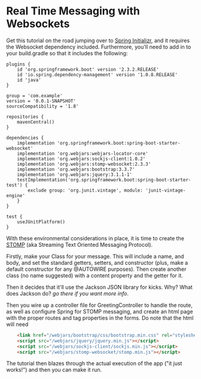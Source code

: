 # Real Time Messaging with Websockets

Get this tutorial on the road jumping over to [Spring Initializr](https://start.spring.io), and it requires the Websocket dependency included.
Furthermore, you'll need to add in to your build.gradle so that it includes the following:
```
plugins {
	id 'org.springframework.boot' version '2.3.2.RELEASE'
	id 'io.spring.dependency-management' version '1.0.8.RELEASE'
	id 'java'
}

group = 'com.example'
version = '0.0.1-SNAPSHOT'
sourceCompatibility = '1.8'

repositories {
	mavenCentral()
}

dependencies {
	implementation 'org.springframework.boot:spring-boot-starter-websocket'
	implementation 'org.webjars:webjars-locator-core'
	implementation 'org.webjars:sockjs-client:1.0.2'
	implementation 'org.webjars:stomp-websocket:2.3.3'
	implementation 'org.webjars:bootstrap:3.3.7'
	implementation 'org.webjars:jquery:3.1.1-1'
	testImplementation('org.springframework.boot:spring-boot-starter-test') {
		exclude group: 'org.junit.vintage', module: 'junit-vintage-engine'
	}
}

test {
	useJUnitPlatform()
}
```

With these environmental considerations in place, it is time to create the [STOMP](https://en.wikipedia.org/wiki/Streaming_Text_Oriented_Messaging_Protocol) (aka Streaming Text Oriented Messaging Protocol).

Firstly, make your Class for your message. This will include a name, and body, and set the standard getters, setters, and constructor (plus, make a default constructor for any @AUTOWIRE purposes). Then create another class (no name suggested) with a content property and the getter for it.

Then it decides that it'll use the Jackson JSON library for kicks. Why? What does Jackson do? _go there if you want more info_.

Then you wire up a controller file for GreetingController to handle the route, as well as configure Spring for STOMP messaging, and create an html page with the proper routes and tag properties in the forms. Do note that the html will need
```html
    <link href="/webjars/bootstrap/css/bootstrap.min.css" rel="stylesheet">
    <script src="/webjars/jquery/jquery.min.js"></script>
    <script src="/webjars/sockjs-client/sockjs.min.js"></script>
    <script src="/webjars/stomp-websocket/stomp.min.js"></script>
```
The tutorial then blazes through the actual execution of the app ("it just works!") and then you can make it run.
